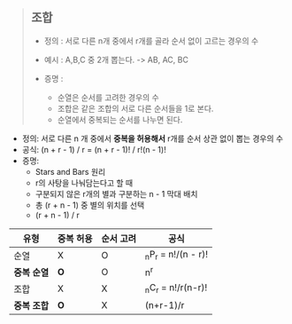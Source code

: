 > ## 조합
> - 정의 : 서로 다른 n개 중에서 r개를 골라 순서 없이 고르는 경우의 수
> - 예시 : A,B,C 중 2개 뽑는다. -> AB, AC, BC
> 
> - 증명 : 
> 	- 순열은 순서를 고려한 경우의 수
> 	- 조합은 같은 조합의 서로 다른 순서들을 1로 본다.
> 	- 순열에서 중복되는 순서를 나누면 된다.
>   

- 정의: 서로 다른 n 개 중에서 **중복을 허용해서** r개를 순서 상관 없이 뽑는 경우의 수
- 공식: (n + r - 1) / r = (n + r - 1)! / r!(n - 1)!
- 증명: 
	- Stars and Bars 원리
	- r의 사탕을 나눠담는다고 할 때
	- 구분되지 않은 r개의 별과 구분하는 n - 1 막대 배치
	- 총 (r + n - 1) 중 별의 위치를 선택
	- (r + n - 1) / r


| **유형**    | **중복 허용** | **순서 고려** | **공식**                                  |
| --------- | --------- | --------- | --------------------------------------- |
| 순열        | X         | O         | <sub>n</sub>P<sub>r</sub> = n!/(n - r)! |
| **중복 순열** | **O**     | O         | n<sup>r</sup>                           |
| 조합        | X         | X         | <sub>n</sub>C<sub>r</sub> = n!/r(n-r)!  |
| **중복 조합** | **O**     | X         | (n+r-1)/r                               |
